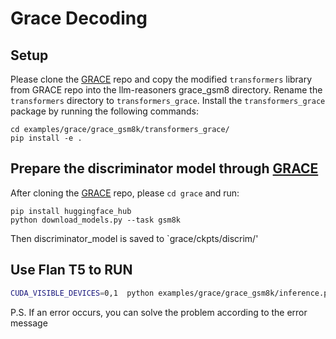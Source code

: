 # Grace Decoding

## Setup
Please clone the [GRACE](https://github.com/mukhal/grace.git) repo and copy the modified `transformers` library from GRACE repo into the llm-reasoners grace_gsm8 directory. Rename the `transformers` directory to `transformers_grace`. Install the `transformers_grace` package by running the following commands:
  ```
  cd examples/grace/grace_gsm8k/transformers_grace/
  pip install -e .
  ```
## Prepare the discriminator model through [GRACE](https://github.com/mukhal/grace.git)
After cloning the [GRACE](https://github.com/mukhal/grace.git) repo, please `cd grace` and run:
  ```
pip install huggingface_hub
python download_models.py --task gsm8k
  ```
Then discriminator_model is saved to  `grace/ckpts/discrim/'


## Use Flan T5 to RUN
  ```bash
  CUDA_VISIBLE_DEVICES=0,1  python examples/grace/grace_gsm8k/inference.py --base_lm mkhalifa/flan-t5-large-gsm8k --discriminator_path your/path/to/discriminator_model
  ```
P.S. If an error occurs, you can solve the problem according to the error message 